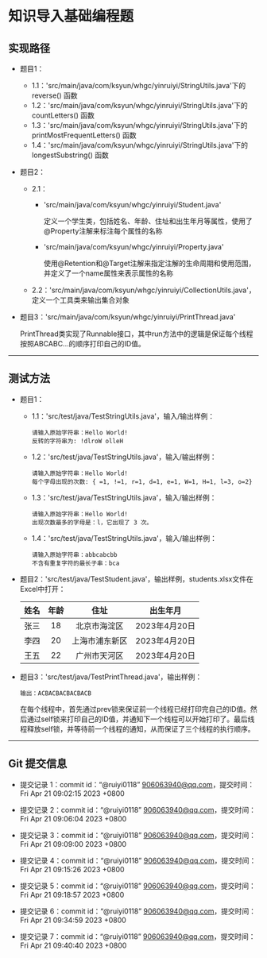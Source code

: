 # 知识导入基础编程题

## 实现路径

- 题目1：

  - 1.1：'src/main/java/com/ksyun/whgc/yinruiyi/StringUtils.java'下的 reverse() 函数
  - 1.2：'src/main/java/com/ksyun/whgc/yinruiyi/StringUtils.java'下的 countLetters() 函数
  - 1.3：'src/main/java/com/ksyun/whgc/yinruiyi/StringUtils.java'下的 printMostFrequentLetters() 函数
  - 1.4：'src/main/java/com/ksyun/whgc/yinruiyi/StringUtils.java'下的 longestSubstring() 函数
  
- 题目2：

  - 2.1：

    - 'src/main/java/com/ksyun/whgc/yinruiyi/Student.java'

      定义一个学生类，包括姓名、年龄、住址和出生年月等属性，使用了@Property注解来标注每个属性的名称

    - 'src/main/java/com/ksyun/whgc/yinruiyi/Property.java'

      使用@Retention和@Target注解来指定注解的生命周期和使用范围，并定义了一个name属性来表示属性的名称
    
  - 2.2：'src/main/java/com/ksyun/whgc/yinruiyi/CollectionUtils.java'，定义一个工具类来输出集合对象
  
- 题目3：'src/main/java/com/ksyun/whgc/yinruiyi/PrintThread.java'

  PrintThread类实现了Runnable接口，其中run方法中的逻辑是保证每个线程按照ABCABC...的顺序打印自己的ID值。


------

## 测试方法

- 题目1：

  - 1.1：'src/test/java/TestStringUtils.java'，输入/输出样例：

    ```
    请输入原始字符串：Hello World!
    反转的字符串为: !dlroW olleH
    ```

  - 1.2：'src/test/java/TestStringUtils.java'，输入/输出样例：
  
    ```
    请输入原始字符串：Hello World!
    每个字母出现的次数: { =1, !=1, r=1, d=1, e=1, W=1, H=1, l=3, o=2}
    ```
  
  - 1.3：'src/test/java/TestStringUtils.java'，输入/输出样例：
  
    ```
    请输入原始字符串：Hello World!
    出现次数最多的字母是：l，它出现了 3 次。
    ```
  
  - 1.4：'src/test/java/TestStringUtils.java'，输入/输出样例：
  
    ```
    请输入原始字符串：abbcabcbb
    不含有重复字符的最长子串：bca
    ```
  
- 题目2：'src/test/java/TestStudent.java'，输出样例，students.xlsx文件在Excel中打开：

  | 姓名 | 年龄 |      住址      |   出生年月    |
  | :--: | :--: | :------------: | :-----------: |
  | 张三 |  18  |  北京市海淀区  | 2023年4月20日 |
  | 李四 |  20  | 上海市浦东新区 | 2023年4月20日 |
  | 王五 |  22  |  广州市天河区  | 2023年4月20日 |
  
- 题目3：'src/test/java/TestPrintThread.java'，输出样例：

  ```
  输出：ACBACBACBACBACB
  ```

  在每个线程中，首先通过prev锁来保证前一个线程已经打印完自己的ID值。然后通过self锁来打印自己的ID值，并通知下一个线程可以开始打印了。最后线程释放self锁，并等待前一个线程的通知，从而保证了三个线程的执行顺序。

------

## Git 提交信息

- 提交记录 1：commit id：“@ruiyi0118” <906063940@qq.com>，提交时间：Fri Apr 21 09:02:15 2023 +0800

- 提交记录 2：commit id：“@ruiyi0118” <906063940@qq.com>，提交时间：Fri Apr 21 09:06:04 2023 +0800

- 提交记录 3：commit id：“@ruiyi0118” <906063940@qq.com>，提交时间：Fri Apr 21 09:09:00 2023 +0800

- 提交记录 4：commit id：“@ruiyi0118” <906063940@qq.com>，提交时间：Fri Apr 21 09:15:26 2023 +0800
- 提交记录 5：commit id：“@ruiyi0118” <906063940@qq.com>，提交时间：Fri Apr 21 09:18:57 2023 +0800
- 提交记录 6：commit id：“@ruiyi0118” <906063940@qq.com>，提交时间：Fri Apr 21 09:34:59 2023 +0800
- 提交记录 7：commit id：“@ruiyi0118” <906063940@qq.com>，提交时间：Fri Apr 21 09:40:40 2023 +0800
